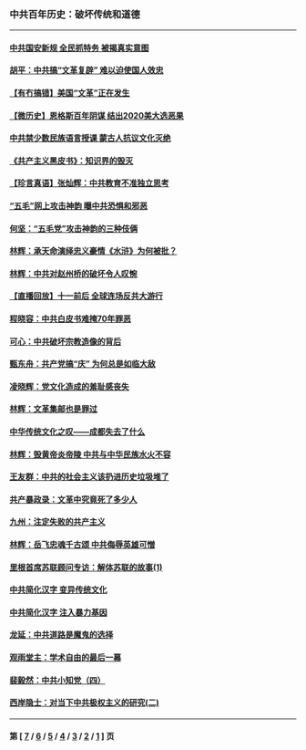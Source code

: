 ### 中共百年历史：破坏传统和道德
---
#### [中共国安新规 全民抓特务 被揭真实意图](../../pages/nf1176114/n12911615.md?05230430) 
#### [胡平：中共搞“文革复辟” 难以迫使国人效忠](../../pages/nf1176114/n12905760.md?05230430) 
#### [【有冇搞错】美国“文革”正在发生](../../pages/nf1176114/n12650309.md?05230430) 
#### [【微历史】恩格斯百年阴谋 结出2020美大选恶果](../../pages/nf1176114/n12597490.md?05230430) 
#### [中共禁少数民族语言授课 蒙古人抗议文化灭绝](../../pages/nf1176114/n12362711.md?05230430) 
#### [《共产主义黑皮书》：知识界的毁灭](../../pages/nf1176114/n12198436.md?05230430) 
#### [【珍言真语】张灿辉：中共教育不准独立思考](../../pages/nf1176114/n12116869.md?05230430) 
#### [“五毛”网上攻击神韵 曝中共恐惧和邪恶](../../pages/nf1176114/n11676030.md?05230430) 
#### [何坚：“五毛党”攻击神韵的三种伎俩](../../pages/nf1176114/n11676839.md?05230430) 
#### [林辉：承天命演绎忠义豪情《水浒》为何被批？](../../pages/nf1176114/n11660999.md?05230430) 
#### [林辉：中共对赵州桥的破坏令人叹惋](../../pages/nf1176114/n11622063.md?05230430) 
#### [【直播回放】十一前后 全球连场反共大游行](../../pages/nf1176114/n11544233.md?05230430) 
#### [程晓容：中共白皮书难掩70年罪恶](../../pages/nf1176114/n11552335.md?05230430) 
#### [可心：中共破坏宗教造像的背后](../../pages/nf1176114/n11518358.md?05230430) 
#### [甄东舟：共产党搞“庆” 为何总是如临大敌](../../pages/nf1176114/n11509183.md?05230430) 
#### [凌晓辉：党文化造成的羞耻感丧失](../../pages/nf1176114/n11485526.md?05230430) 
#### [林辉：文革集邮也是罪过](../../pages/nf1176114/n11362608.md?05230430) 
#### [中华传统文化之叹——成都失去了什么](../../pages/nf1176114/n11092294.md?05230430) 
#### [林辉：毁黄帝炎帝陵 中共与中华民族水火不容](../../pages/nf1176114/n11061288.md?05230430) 
#### [王友群：中共的社会主义该扔进历史垃圾堆了](../../pages/nf1176114/n11038771.md?05230430) 
#### [共产暴政录：文革中究竟死了多少人](../../pages/nf1176114/n11000879.md?05230430) 
#### [九州：注定失败的共产主义](../../pages/nf1176114/n10995753.md?05230430) 
#### [林辉：岳飞忠魂千古颂 中共侮辱英雄可憎](../../pages/nf1176114/n10990583.md?05230430) 
#### [里根首席苏联顾问专访：解体苏联的故事(1)](../../pages/nf1176114/n10927121.md?05230430) 
#### [中共简化汉字 变异传统文化](../../pages/nf1176114/n10885901.md?05230430) 
#### [中共简化汉字 注入暴力基因](../../pages/nf1176114/n10884662.md?05230430) 
#### [龙延：中共道路是魔鬼的选择](../../pages/nf1176114/n10902151.md?05230430) 
#### [观雨堂主：学术自由的最后一幕](../../pages/nf1176114/n10896282.md?05230430) 
#### [裴毅然：中共小知党（四）](../../pages/nf1176114/n10889466.md?05230430) 
#### [西岸隐士：对当下中共极权主义的研究(二)](../../pages/nf1176114/n10878756.md?05230430) 

---
#### 第 [ [7](./7.md?05230430) / [6](./6.md?05230430) / [5](./5.md?05230430) / [4](./4.md?05230430) / [3](./3.md?05230430) / [2](./2.md?05230430) / [1](./1.md?05230430) ] 页
